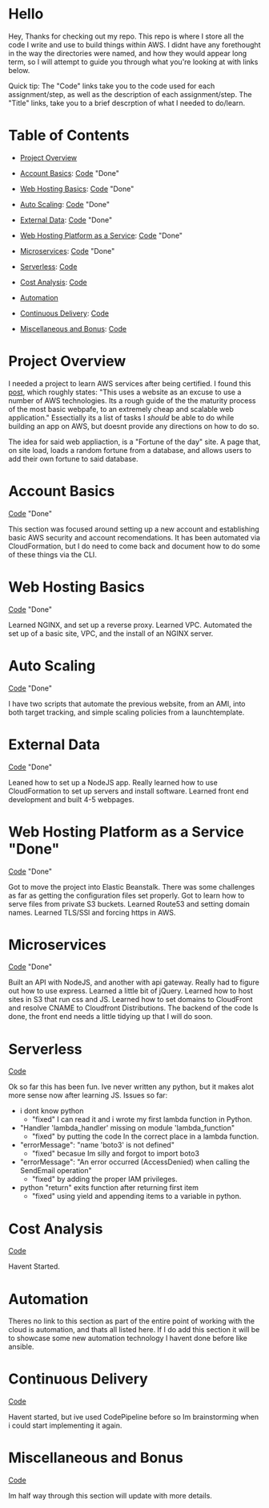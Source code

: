 # Hello
Hey,
Thanks for checking out my repo.
This repo is where I store all the code I write and use to build things within AWS.
I didnt have any forethought in the way the directories were named, and how they would appear long term, so I will attempt to guide you through what you're looking at with links below.

Quick tip: The "Code" links take you to the code used for each assignment/step, as well as the description of each assignment/step.
The "Title" links, take you to a brief descrption of what I needed to do/learn. 

# Table of Contents

* [Project Overview](#Project-Overview) 

* [Account Basics](#Account-Basics): [Code](https://github.com/Andrews-repo/AWS-Project/tree/master/Account%20Basics) "Done"

* [Web Hosting Basics](#Web-hosting-basics): [Code](https://github.com/Andrews-repo/AWS-Project/tree/master/Basic%20Web%20Host) "Done"

* [Auto Scaling](#auto-scaling): [Code](https://github.com/Andrews-repo/AWS-Project/tree/master/AutoScaling) "Done"

* [External Data](#External-Data): [Code](https://github.com/Andrews-repo/AWS-Project/tree/master/External%20Data) "Done"

* [Web Hosting Platform as a Service](#web-hosting-platform-as-a-service): [Code](https://github.com/Andrews-repo/AWS-Project/tree/master/Web%20Hosting%20-%20Platform%20as%20a%20Service) "Done"

* [Microservices](#Microservices): [Code](https://github.com/Andrews-repo/AWS-Project/tree/master/Microservices) "Done"

* [Serverless](#Serverless): [Code](https://github.com/Andrews-repo/AWS-Project/tree/master/Serverless)

* [Cost Analysis](#Cost-Analysis): [Code](https://github.com/Andrews-repo/AWS-Project/tree/master/Cost%20Analysis)

* [Automation](#Automation)

* [Continuous Delivery](#Continuous-Delivery): [Code](https://github.com/Andrews-repo/AWS-Project/tree/master/CICD)

* [Miscellaneous and Bonus](#Miscellaneous-and-Bonus): [Code](https://github.com/Andrews-repo/AWS-Project/tree/master/Miscellaneous%20and%20Bonus)

# Project Overview
I needed a project to learn AWS services after being certified. I found this [post](https://www.reddit.com/r/sysadmin/comments/8inzn5/so_you_want_to_learn_aws_aka_how_do_i_learn_to_be/), which roughly states:
"This uses a website as an excuse to use a number of AWS technologies. Its a rough guide of the the maturity process of the most basic webpafe, to an extremely cheap and scalable web application." Essectially its a list of tasks I *should* be able to do while building an app on AWS, but doesnt provide any directions on how to do so.

The idea for said web appliaction, is a "Fortune of the day" site. A page that, on site load, loads a random fortune from a database, and allows users to add their own fortune to said database.  

# Account Basics
[Code](https://github.com/Andrews-repo/AWS-Project/tree/master/Account%20Basics) "Done" 

This section was focused around setting up a new account and establishing basic AWS security and account recomendations. It has been automated via CloudFormation, but I do need to come back and document how to do some of these things via the CLI.

# Web Hosting Basics
[Code](https://github.com/Andrews-repo/AWS-Project/tree/master/Basic%20Web%20Host) "Done"   

Learned NGINX, and set up a reverse proxy. Learned VPC. Automated the set up of a basic site, VPC, and the install of an NGINX server. 

# Auto Scaling
[Code](https://github.com/Andrews-repo/AWS-Project/tree/master/AutoScaling) "Done"

I have two scripts that automate the previous website, from an AMI, into both target tracking, and simple scaling policies from a launchtemplate.

# External Data
[Code](https://github.com/Andrews-repo/AWS-Project/tree/master/External%20Data) "Done"

Leaned how to set up a NodeJS app. Really learned how to use CloudFormation to set up servers and install software. Learned front end development and built 4-5 webpages. 

# Web Hosting Platform as a Service "Done"
[Code](https://github.com/Andrews-repo/AWS-Project/tree/master/Web%20Hosting%20-%20Platform%20as%20a%20Service) "Done"

Got to move the project into Elastic Beanstalk. There was some challenges as far as getting the configuration files set properly. Got to learn how to serve files from private S3 buckets. Learned Route53 and setting domain names. Learned TLS/SSl and forcing https in AWS. 

# Microservices
[Code](https://github.com/Andrews-repo/AWS-Project/tree/master/Microservices) "Done"

Built an API with NodeJS, and another with api gateway. Really had to figure out how to use express. Learned a little bit of jQuery. Learned how to host sites in S3 that run css and JS. Learned how to set domains to CloudFront and resolve CNAME to Cloudfront Distributions. The backend of the code Is done, the front end needs a little tidying up that I will do soon. 

# Serverless
[Code](https://github.com/Andrews-repo/AWS-Project/tree/master/Serverless)

Ok so far this has been fun. Ive never written any python, but it makes alot more sense now after learning JS. Issues so far:
- i dont know python
    - "fixed" I can read it and i wrote my first lambda function in Python.
- "Handler 'lambda_handler' missing on module 'lambda_function" 
    - "fixed" by putting the code In the correct place in a lambda function.
- "errorMessage": "name 'boto3' is not defined" 
    - "fixed" becasue Im silly and forgot to import boto3
- "errorMessage": "An error occurred (AccessDenied) when calling the SendEmail operation" 
    - "fixed" by adding the proper IAM privileges.
- python "return" exits function after returning first item
    - "fixed" using yield and appending items to a variable in python. 

# Cost Analysis
[Code](https://github.com/Andrews-repo/AWS-Project/tree/master/Cost%20Analysis)

Havent Started. 

# Automation

Theres no link to this section as part of the entire point of working with the cloud is automation, and thats all listed here. If I do add this section it will be to showcase some new automation technology I havent done before like ansible. 

# Continuous Delivery
[Code](https://github.com/Andrews-repo/AWS-Project/tree/master/CICD)

Havent started, but ive used CodePipeline before so Im brainstorming when i could start implementing it again. 

# Miscellaneous and Bonus
[Code](https://github.com/Andrews-repo/AWS-Project/tree/master/Miscellaneous%20and%20Bonus)

Im half way through this section will update with more details. 


